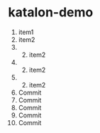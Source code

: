 # katalon-demo


1. item1
2. item2
3. 2. item2
4. 2. item2
5. 2. item2
6. Commit
7. Commit
8. Commit
9. Commit
10. Commit